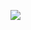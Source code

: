 ![](https://www.krcgent.be/sites/krcgent.be/files/styles/og/public/images/page/maximumimage_0.png?itok=JXcW9wbl)

